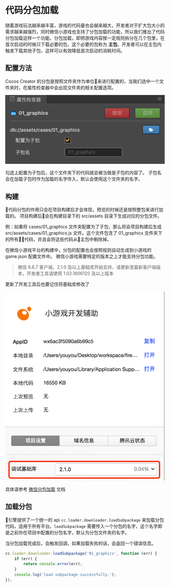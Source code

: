 # 代码分包加载

随着游戏玩法越来越丰富，游戏的代码量也会越来越大，开发者对于扩大包大小的需求越来越强烈，同时微信小游戏也支持了分包加载的功能，所以我们推出了代码分包加载这样一个功能。分包加载，即把游戏内容按一定规则拆分在几个包里，在首次启动的时候只下载必要的包，这个必要的包称为 **主包**，开发者可以在主包内触发下载其他子包，这样可以有效降低首次启动的消耗时间。

## 配置方法

Cocos Creator 的分包是按照文件夹作为单位来进行配置的，当我们选中一个文件夹时，在属性检查器中会出现文件夹的相关配置选项。

![subpackage](./subpackage/subpackage.png)

勾选上配置为子包后，这个文件夹下的代码就会被当做是子包的内容了。
子包名会在加载子包时作为加载的名字传入，默认会使用这个文件夹的名字。

## 构建

代码分包的作用只会在项目构建后才会体现，预览的时候还是按照整包来进行加载的。
项目构建后会在构建目录下的 src/assets 目录下生成对应的分包文件。

例：如果将 cases/01_graphics 文件夹配置为了子包，那么将会项目构建后生成 src/assets/cases/01_graphics.js 文件。这个文件包含了 01_graphics 文件夹下的所有代码，并且会将这些代码从主包中剔除掉。

在微信小游戏平台的构建中，分包的配置也会按照规则自动生成到小游戏的 game.json 配置文件中。
微信小游戏需要特定的版本之上才能支持分包功能。
> 微信 6.6.7 客户端，2.1.0 及以上基础库开始支持，请更新至最新客户端版本，开发者工具请使用 1.02.1806120 及以上版本

更新了开发工具后也要记住将基础库修改了

![subpackage2](./subpackage/subpackage2.png)

具体请参考 [微信分包加载](https://developers.weixin.qq.com/minigame/dev/tutorial/base/subpackages.html) 文档

## 加载分包

引擎提供了一个统一的 api `cc.loader.downloader.loadSubpackage` 来加载分包代码，适用于所有平台。`loadSubpackage` 需要传入一个分包的名字，这个名字即是之前你在项目中配置的分包名字，默认为分包文件夹的名字。

当分包加载完成后，会触发回调，如果加载失败的话，会返回一个错误信息。

```javascript
cc.loader.downloader.loadSubpackage('01_graphics', function (err) {
    if (err) {
        return console.error(err);
    }
    console.log('load subpackage successfully.');
});
```
